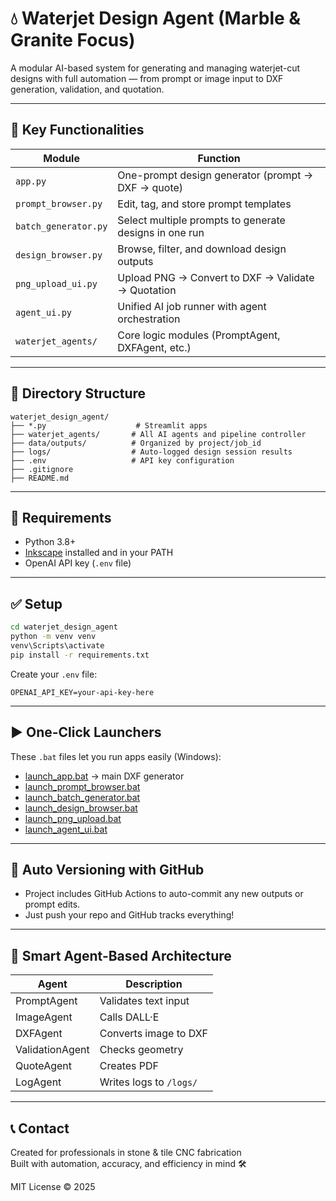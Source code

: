 # 💧 Waterjet Design Agent (Marble & Granite Focus)

A modular AI-based system for generating and managing waterjet-cut designs with full automation — from prompt or image input to DXF generation, validation, and quotation.

---

## 🚀 Key Functionalities

| Module | Function |
|--------|----------|
| `app.py` | One-prompt design generator (prompt → DXF → quote) |
| `prompt_browser.py` | Edit, tag, and store prompt templates |
| `batch_generator.py` | Select multiple prompts to generate designs in one run |
| `design_browser.py` | Browse, filter, and download design outputs |
| `png_upload_ui.py` | Upload PNG → Convert to DXF → Validate → Quotation |
| `agent_ui.py` | Unified AI job runner with agent orchestration |
| `waterjet_agents/` | Core logic modules (PromptAgent, DXFAgent, etc.) |

---

## 📁 Directory Structure

```
waterjet_design_agent/
├── *.py                    # Streamlit apps
├── waterjet_agents/       # All AI agents and pipeline controller
├── data/outputs/          # Organized by project/job_id
├── logs/                  # Auto-logged design session results
├── .env                   # API key configuration
├── .gitignore
├── README.md
```

---

## 🧰 Requirements

- Python 3.8+
- [Inkscape](https://inkscape.org/) installed and in your PATH
- OpenAI API key (`.env` file)

---

## ✅ Setup

```bash
cd waterjet_design_agent
python -m venv venv
venv\Scripts\activate
pip install -r requirements.txt
```

Create your `.env` file:
```
OPENAI_API_KEY=your-api-key-here
```

---

## ▶️ One-Click Launchers

These `.bat` files let you run apps easily (Windows):

- [launch_app.bat](launch_app.bat) → main DXF generator
- [launch_prompt_browser.bat](launch_prompt_browser.bat)
- [launch_batch_generator.bat](launch_batch_generator.bat)
- [launch_design_browser.bat](launch_design_browser.bat)
- [launch_png_upload.bat](launch_png_upload.bat)
- [launch_agent_ui.bat](launch_agent_ui.bat)

---

## 🔄 Auto Versioning with GitHub

- Project includes GitHub Actions to auto-commit any new outputs or prompt edits.
- Just push your repo and GitHub tracks everything!

---

## 🧠 Smart Agent-Based Architecture

| Agent | Description |
|-------|-------------|
| PromptAgent | Validates text input |
| ImageAgent | Calls DALL·E |
| DXFAgent | Converts image to DXF |
| ValidationAgent | Checks geometry |
| QuoteAgent | Creates PDF |
| LogAgent | Writes logs to `/logs/` |

---

## 📞 Contact

Created for professionals in stone & tile CNC fabrication  
Built with automation, accuracy, and efficiency in mind 🛠

MIT License © 2025
